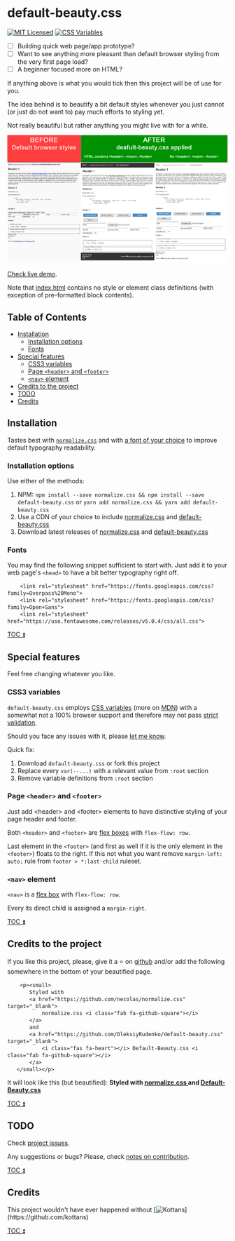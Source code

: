 # default-beauty.css

[![MIT Licensed](https://img.shields.io/badge/license-MIT-blue.svg)](https://github.com/OleksiyRudenko/default-beauty.css/blob/master/LICENSE.md)
[![CSS Variables](https://img.shields.io/badge/CSS-variables-orange.svg)](https://www.w3.org/TR/css-variables-1/)

 - [ ] Building quick web page/app prototype?
 - [ ] Want to see anything more pleasant than default
       browser styling from the very first page load?
 - [ ] A beginner focused more on HTML?

If anything above is what you would tick then this project
will be of use for you.

The idea behind is to beautify a bit default styles whenever
you just cannot (or just do not want to) pay much efforts to styling yet.

Not really beautiful but rather anything you might live with for a while.

[![default-beauty](image/default-beauty-preview.png)](image/default-beauty-big.png)

[Check live demo](https://oleksiyrudenko.github.io/default-beauty.css/).

Note that [index.html](index.html) contains no style or element class definitions
(with exception of pre-formatted block contents).

<!-- START doctoc generated TOC please keep comment here to allow auto update -->
<!-- DON'T EDIT THIS SECTION, INSTEAD RE-RUN doctoc TO UPDATE -->
## Table of Contents

- [Installation](#installation)
  - [Installation options](#installation-options)
  - [Fonts](#fonts)
- [Special features](#special-features)
  - [CSS3 variables](#css3-variables)
  - [Page `<header>` and `<footer>`](#page-header-and-footer)
  - [`<nav>` element](#nav-element)
- [Credits to the project](#credits-to-the-project)
- [TODO](#todo)
- [Credits](#credits)

<!-- END doctoc generated TOC please keep comment here to allow auto update -->

## Installation

Tastes best with [`normalize.css`](https://github.com/necolas/normalize.css)
and with
[a font of your choice](https://fonts.google.com/)
to improve default typography readability.

### Installation options

Use either of the methods:
 1. NPM: `npm install --save normalize.css && npm install --save default-beauty.css`
    or `yarn add normalize.css && yarn add default-beauty.css`
 1. Use a CDN of your choice to include
    [normalize.css](https://yarnpkg.com/en/package/normalize.css) and
    [default-beauty.css](https://yarnpkg.com/en/package/default-beauty.css)
 1. Download latest releases of
    [normalize.css](https://necolas.github.io/normalize.css/latest/normalize.css) and
    [default-beauty.css](https://github.com/OleksiyRudenko/default-beauty.css/releases)

### Fonts

You may find the following snippet sufficient to start with.
Just add it to your web page's `<head>` to have a bit better typography right off.

```
    <link rel="stylesheet" href="https://fonts.googleapis.com/css?family=Overpass%20Mono">
    <link rel="stylesheet" href="https://fonts.googleapis.com/css?family=Open+Sans">
    <link rel="stylesheet" href="https://use.fontawesome.com/releases/v5.0.4/css/all.css">
```

[TOC :arrow_double_up: ](#table-of-contents)

## Special features

Feel free changing whatever you like.

### CSS3 variables

`default-beauty.css` employs
[CSS variables](https://www.w3.org/TR/css-variables-1/)
(more on [MDN](https://developer.mozilla.org/en-US/docs/Web/CSS/Using_CSS_variables))
with a somewhat not a 100% browser support and therefore may not pass
[strict validation](https://jigsaw.w3.org/css-validator/validator?uri=https%3A%2F%2Frawgit.com%2FOleksiyRudenko%2Fdefault-beauty.css%2Fmaster%2Fdefault-beauty.css&profile=css3svg&usermedium=all&warning=1&vextwarning=&lang=en).

Should you face any issues with it, please
[let me know](https://github.com/OleksiyRudenko/default-beauty.css/issues).

Quick fix:
1. Download `default-beauty.css` or fork this project
2. Replace every `var(--...)` with a relevant value from `:root` section
3. Remove variable definitions from `:root` section

### Page `<header>` and `<footer>`

Just add &lt;header&gt; and &lt;footer&gt; elements to have distinctive
styling of your page header and footer.

Both `<header>` and `<footer>` are
[flex boxes](https://css-tricks.com/snippets/css/a-guide-to-flexbox/)
with `flex-flow: row`.

Last element in the `<footer>` (and first as well if it is the only element
in the `<footer>`) floats to the right. If this not what you want
remove `margin-left: auto;` rule from `footer > *:last-child` ruleset.

### `<nav>` element

`<nav>` is a
[flex box](https://css-tricks.com/snippets/css/a-guide-to-flexbox/)
with `flex-flow: row`.

Every its direct child is assigned a `margin-right`.

[TOC :arrow_double_up: ](#table-of-contents)

## Credits to the project

If you like this project, please, give it a :star: on
[github](https://github.com/OleksiyRudenko/default-beauty.css)
and/or add the following somewhere in the bottom
of your beautified page.

```
    <p><small>
       Styled with
       <a href="https://github.com/necolas/normalize.css" target="_blank">
           normalize.css <i class="fab fa-github-square"></i>
       </a>
       and
       <a href="https://github.com/OleksiyRudenko/default-beauty.css" target="_blank">
           <i class="fas fa-heart"></i> Default-Beauty.css <i class="fab fa-github-square"></i>
       </a>
   </small></p>
```

It will look like this (but beautified):
**Styled with
 <a href="https://github.com/necolas/normalize.css" target="_blank">
     normalize.css <i class="fab fa-github-square"></i>
 </a>
 and
 <a href="https://github.com/OleksiyRudenko/default-beauty.css" target="_blank">
     <i class="fas fa-heart"></i> Default-Beauty.css <i class="fab fa-github-square"></i>
 </a>**

[TOC :arrow_double_up: ](#table-of-contents)

## TODO

Check [project issues](https://github.com/OleksiyRudenko/default-beauty.css/issues).

Any suggestions or bugs? Please, check
[notes on contribution](https://github.com/OleksiyRudenko/default-beauty.css/blob/master/CONTRIBUTING.md).

[TOC :arrow_double_up: ](#table-of-contents)

## Credits

This project wouldn't have ever happened without
[![Kottans](https://img.shields.io/badge/%3D(%5E.%5E)%3D-Kottans-lightgrey.svg)](https://github.com/kottans)

[TOC :arrow_double_up: ](#table-of-contents)
